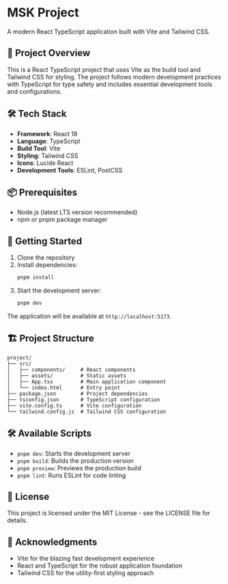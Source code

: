 # MSK Project

A modern React TypeScript application built with Vite and Tailwind CSS.

## 🚀 Project Overview

This is a React TypeScript project that uses Vite as the build tool and Tailwind CSS for styling. The project follows modern development practices with TypeScript for type safety and includes essential development tools and configurations.

## 🛠️ Tech Stack

- **Framework**: React 18
- **Language**: TypeScript
- **Build Tool**: Vite
- **Styling**: Tailwind CSS
- **Icons**: Lucide React
- **Development Tools**: ESLint, PostCSS

## 📦 Prerequisites

- Node.js (latest LTS version recommended)
- npm or pnpm package manager

## 🚀 Getting Started

1. Clone the repository
2. Install dependencies:
   ```bash
   pnpm install
   ```
3. Start the development server:
   ```bash
   pnpm dev
   ```

The application will be available at `http://localhost:5173`.

## 🏗️ Project Structure

```
project/
├── src/
│   ├── components/     # React components
│   ├── assets/         # Static assets
│   ├── App.tsx         # Main application component
│   └── index.html      # Entry point
├── package.json        # Project dependencies
├── tsconfig.json       # TypeScript configuration
├── vite.config.ts      # Vite configuration
└── tailwind.config.js  # Tailwind CSS configuration
```

## 🛠️ Available Scripts

- `pnpm dev`: Starts the development server
- `pnpm build`: Builds the production version
- `pnpm preview`: Previews the production build
- `pnpm lint`: Runs ESLint for code linting

## 📝 License

This project is licensed under the MIT License - see the LICENSE file for details.

## 🙏 Acknowledgments

- Vite for the blazing fast development experience
- React and TypeScript for the robust application foundation
- Tailwind CSS for the utility-first styling approach
